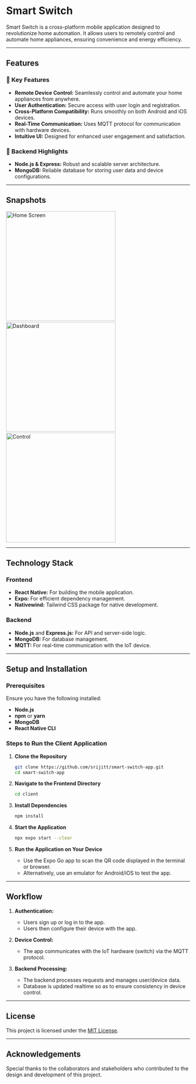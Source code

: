 # Smart Switch

Smart Switch is a cross-platform mobile application designed to revolutionize home automation. It allows users to remotely control and automate home appliances, ensuring convenience and energy efficiency.

---

## Features

### 🌟 Key Features
- **Remote Device Control:** Seamlessly control and automate your home appliances from anywhere.
- **User Authentication:** Secure access with user login and registration.
- **Cross-Platform Compatibility:** Runs smoothly on both Android and iOS devices.
- **Real-Time Communication:** Uses MQTT protocol for communication with hardware devices.
- **Intuitive UI:** Designed for enhanced user engagement and satisfaction.

### 🔧 Backend Highlights
- **Node.js & Express:** Robust and scalable server architecture.
- **MongoDB:** Reliable database for storing user data and device configurations.

---

## Snapshots

<img src="homescreen.png" alt="Home Screen" width="300"/> &nbsp;&nbsp; <img src="dashboard.png" alt="Dashboard" width="300"/> &nbsp;&nbsp; <img src="control.jpg" alt="Control" width="300"/>

---

## Technology Stack

### Frontend
- **React Native:** For building the mobile application.
- **Expo:** For efficient dependency management.
- **Nativewind:** Tailwind CSS package for native development.

### Backend
- **Node.js** and **Express.js:** For API and server-side logic.
- **MongoDB:** For database management.
- **MQTT:** For real-time communication with the IoT device.

---

## Setup and Installation

### Prerequisites
Ensure you have the following installed:
- **Node.js**
- **npm** or **yarn**
- **MongoDB**
- **React Native CLI**

### Steps to Run the Client Application

1. **Clone the Repository**
   ```bash
   git clone https://github.com/srijitt/smart-switch-app.git
   cd smart-switch-app
   ```

2. **Navigate to the Frontend Directory**
   ```bash
   cd client
   ```

3. **Install Dependencies**
   ```bash
   npm install
   ```

4. **Start the Application**
   ```bash
   npx expo start --clear
   ```

5. **Run the Application on Your Device**
   - Use the Expo Go app to scan the QR code displayed in the terminal or browser.
   - Alternatively, use an emulator for Android/iOS to test the app.

---

## Workflow

1. **Authentication:**
   - Users sign up or log in to the app.
   - Users then configure their device with the app.

2. **Device Control:**
   - The app communicates with the IoT hardware (switch) via the MQTT protocol.

3. **Backend Processing:**
   - The backend processes requests and manages user/device data.
   - Database is updated realtime so as to ensure consistency in device control.

---

## License

This project is licensed under the [MIT License](LICENSE).

---

## Acknowledgements

Special thanks to the collaborators and stakeholders who contributed to the design and development of this project.
